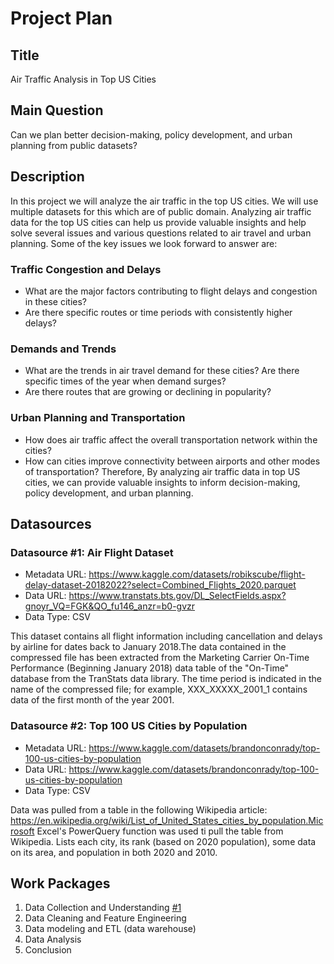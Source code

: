 # Project Plan

## Title
Air Traffic Analysis in Top US Cities 

## Main Question

Can we plan better decision-making, policy development, and urban planning from public datasets?

## Description


In this project we will analyze the air traffic in the top US cities. We will use multiple datasets for this which are of public domain. Analyzing air traffic data for the top US cities can help us provide valuable insights and help solve several issues and various questions related to air travel and urban planning. Some of the key issues we look forward to answer are:
###	Traffic Congestion and Delays
-	What are the major factors contributing to flight delays and congestion in these cities?
-	Are there specific routes or time periods with consistently higher delays?
###	Demands and Trends
-	What are the trends in air travel demand for these cities? Are there specific times of the year when demand surges?
-	Are there routes that are growing or declining in popularity?
###	Urban Planning and Transportation
-	How does air traffic affect the overall transportation network within the cities?
-	How can cities improve connectivity between airports and other modes of transportation?
Therefore, By analyzing air traffic data in top US cities, we can provide valuable insights to inform decision-making, policy development, and urban planning.



## Datasources

### Datasource #1: Air Flight Dataset
* Metadata URL: https://www.kaggle.com/datasets/robikscube/flight-delay-dataset-20182022?select=Combined_Flights_2020.parquet
* Data URL: https://www.transtats.bts.gov/DL_SelectFields.aspx?gnoyr_VQ=FGK&QO_fu146_anzr=b0-gvzr
* Data Type: CSV

This dataset contains all flight information including cancellation and delays by airline for dates back to January 2018.The data contained in the compressed file has been extracted from the Marketing Carrier On-Time Performance (Beginning January 2018) data table of the "On-Time" database from the TranStats data library. The time period is indicated in the name of the compressed file; for example, XXX_XXXXX_2001_1 contains data of the first month of the year 2001.

### Datasource #2: Top 100 US Cities by Population

* Metadata URL: https://www.kaggle.com/datasets/brandonconrady/top-100-us-cities-by-population
* Data URL: https://www.kaggle.com/datasets/brandonconrady/top-100-us-cities-by-population
* Data Type: CSV

Data was pulled from a table in the following Wikipedia article: https://en.wikipedia.org/wiki/List_of_United_States_cities_by_population.Microsoft Excel's PowerQuery function was used ti pull the table from Wikipedia.
Lists each city, its rank (based on 2020 population), some data on its area, and population in both 2020 and 2010.

## Work Packages

<!-- List of work packages ordered sequentially, each pointing to an issue with more details. -->

1. Data Collection and Understanding [#1][i1]
2. Data Cleaning and Feature Engineering
3. Data modeling and ETL (data warehouse)
4. Data Analysis
5. Conclusion

[i1]: https://github.com/jvalue/made-template/issues/1
